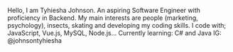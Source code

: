 Hello, I am Tyhiesha Johnson. An aspiring Software Engineer with proficiency in Backend.
My main interests are people (marketing, psychology), insects, skating and developing my coding skills. 
I code with; JavaScript, Vue.js, MySQL, Node.js... 
Currently learning: C# and Java
IG: @johnsontyhiesha

<!---
tyhieshajohnson/tyhieshajohnson is a ✨ special ✨ repository because its `README.md` (this file) appears on your GitHub profile.
You can click the Preview link to take a look at your changes.
--->
